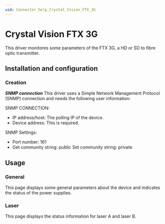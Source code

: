 ```yaml
---
uid: Connector_help_Crystal_Vision_FTX_3G
---
```


# Crystal Vision FTX 3G

This driver monitores some parameters of the FTX 3G, a HD or SD to fibre optic transmitter.

## Installation and configuration

### Creation

***SNMP connection***
This driver uses a Simple Network Management Protocol (SNMP) connection and needs the following user information:

SNMP CONNECTION:

- IP address/host: The polling IP of the device.
- Device address: This is required.

SNMP Settings:

- Port number: 161
- Get community string: public
  Set community string: private

## Usage

### General

This page displays some general parameters about the device and indicates the status of the power supplies.

### Laser

This page displays the status information for laser A and laser B.
